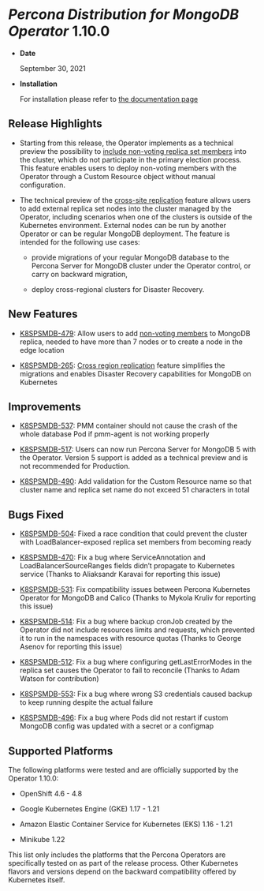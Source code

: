 # *Percona Distribution for MongoDB Operator* 1.10.0


* **Date**

    September 30, 2021



* **Installation**

    For installation please refer to [the documentation page](https://www.percona.com/doc/kubernetes-operator-for-psmongodb/index.html#installation)


## Release Highlights


* Starting from this release, the Operator implements as a technical preview the possibility to [include non-voting replica set members](../arbiter.md#adding-non-voting-nodes) into the cluster, which do not participate in the primary election process. This feature enables users to deploy non-voting members with the Operator through a Custom Resource object without manual configuration.


* The technical preview of the [cross-site replication](../replication.md) feature allows users to add external replica set nodes into the cluster managed by the Operator, including scenarios when one of the clusters is outside of the Kubernetes environment. External nodes can be run by another Operator or can be regular MongoDB deployment. The feature is intended for the following use cases:


    * provide migrations of your regular MongoDB database to the Percona Server for MongoDB cluster under the Operator control, or carry on backward migration,


    * deploy cross-regional clusters for Disaster Recovery.

## New Features


* [K8SPSMDB-479](https://jira.percona.com/browse/K8SPSMDB-479): Allow users to add [non-voting members](../arbiter.md#arbiter-nonvoting) to MongoDB replica, needed to have more than 7 nodes or to create a node in the edge location


* [K8SPSMDB-265](https://jira.percona.com/browse/K8SPSMDB-265): [Cross region replication](../replication.md#operator-replication) feature simplifies the migrations and enables Disaster Recovery capabilities for MongoDB on Kubernetes

## Improvements


* [K8SPSMDB-537](https://jira.percona.com/browse/K8SPSMDB-537): PMM container should not cause the crash of the whole database Pod if pmm-agent is not working properly


* [K8SPSMDB-517](https://jira.percona.com/browse/K8SPSMDB-517): Users can now run Percona Server for MongoDB 5 with the Operator. Version 5 support is added as a technical preview and is not recommended for Production.


* [K8SPSMDB-490](https://jira.percona.com/browse/K8SPSMDB-490): Add validation for the Custom Resource name so that cluster name and replica set name do not exceed 51 characters in total

## Bugs Fixed


* [K8SPSMDB-504](https://jira.percona.com/browse/K8SPSMDB-504): Fixed a race condition that could prevent the cluster with  LoadBalancer-exposed replica set members from becoming ready


* [K8SPSMDB-470](https://jira.percona.com/browse/K8SPSMDB-470): Fix a bug where ServiceAnnotation and LoadBalancerSourceRanges fields didn’t propagate to Kubernetes service (Thanks to Aliaksandr Karavai for reporting this issue)


* [K8SPSMDB-531](https://jira.percona.com/browse/K8SPSMDB-531): Fix compatibility issues between Percona Kubernetes Operator for MongoDB and Calico (Thanks to Mykola Kruliv for reporting this issue)


* [K8SPSMDB-514](https://jira.percona.com/browse/K8SPSMDB-514): Fix a bug where backup cronJob created by the Operator did not include resources limits and requests, which prevented it to run in the namespaces with resource quotas (Thanks to George Asenov for reporting this issue)


* [K8SPSMDB-512](https://jira.percona.com/browse/K8SPSMDB-512): Fix a bug where configuring getLastErrorModes in the replica set causes the Operator to fail to reconcile (Thanks to Adam Watson for contribution)


* [K8SPSMDB-553](https://jira.percona.com/browse/K8SPSMDB-553): Fix a bug where wrong S3 credentials caused backup to keep running despite the actual failure


* [K8SPSMDB-496](https://jira.percona.com/browse/K8SPSMDB-496): Fix a bug where Pods did not restart if custom MongoDB config was updated with a secret or a configmap

## Supported Platforms

The following platforms were tested and are officially supported by the Operator 1.10.0:


* OpenShift 4.6 - 4.8


* Google Kubernetes Engine (GKE) 1.17 - 1.21


* Amazon Elastic Container Service for Kubernetes (EKS) 1.16 - 1.21


* Minikube 1.22

This list only includes the platforms that the Percona Operators are specifically tested on as part of the release process. Other Kubernetes flavors and versions depend on the backward compatibility offered by Kubernetes itself.
